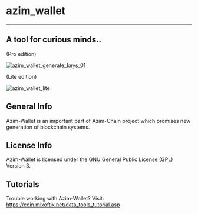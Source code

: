 # azim_wallet 
--------------------------
A tool for curious minds..
--------------------------
(Pro edition)

![azim_wallet_generate_keys_01](https://github.com/user-attachments/assets/10d626d8-0477-40c7-8fa0-adb8bb387fe3)

(Lite edition)

![azim_wallet_lite](https://github.com/user-attachments/assets/c557d1ee-3bd3-4f4e-bdef-552c7420e348)

General Info
--------------------------
Azim-Wallet is an important part of Azim-Chain project which promises new generation of blockchain systems.

License Info
--------------------------
Azim-Wallet is licensed under the GNU General Public License (GPL) Version 3. 

Tutorials
--------------------------
Trouble working with Azim-Wallet?
Visit: https://coin.mixoftix.net/data_tools_tutorial.asp
